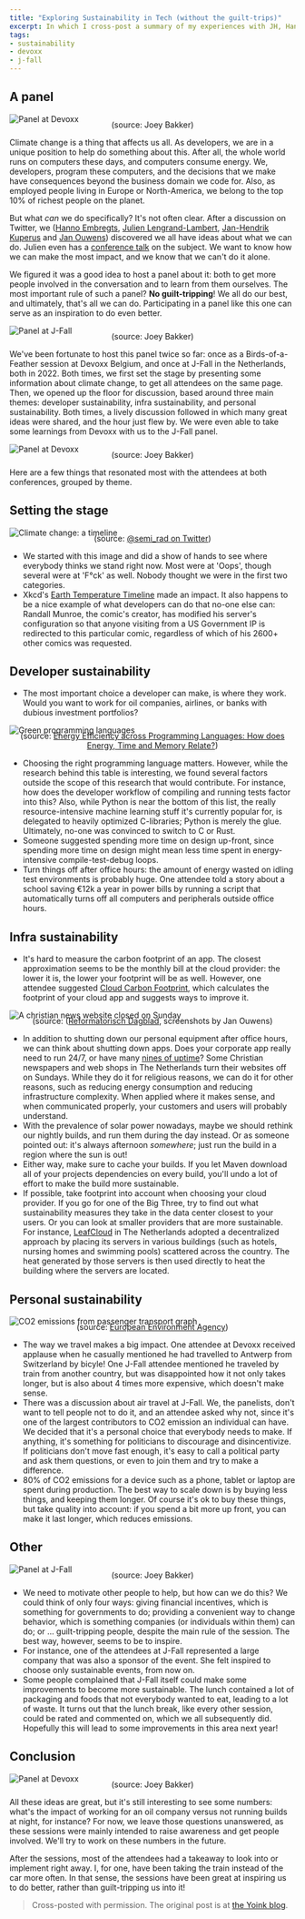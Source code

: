 ```yaml
---
title: "Exploring Sustainability in Tech (without the guilt-trips)"
excerpt: In which I cross-post a summary of my experiences with JH, Hanno and Julien hosting a panel about sustainability at Devoxx and J-Fall.
tags:
- sustainability
- devoxx
- j-fall
---
```

## A panel

![Panel at Devoxx](/images/2022-11-14-exploring-sustainability-in-tech/IMG_1142.JPG)
<p style='text-align:center;margin-top:-1.5em;'>(source: Joey Bakker)</p>

Climate change is a thing that affects us all. As developers, we are in a unique position to help do something about this. After all, the whole world runs on computers these days, and computers consume energy. We, developers, program these computers, and the decisions that we make have consequences beyond the business domain we code for. Also, as employed people living in Europe or North-America, we belong to the top 10% of richest people on the planet.

<!--more-->

But what _can_ we do specifically? It's not often clear. After a discussion on Twitter, we ([Hanno Embregts](https://twitter.com/hannotify), [Julien Lengrand-Lambert](https://twitter.com/jlengrand), [Jan-Hendrik Kuperus](https://twitter.com/jhkuperus) and [Jan Ouwens](https://twitter.com/jqno)) discovered we all have ideas about what we can do. Julien even has a [conference talk](https://www.youtube.com/watch?v=umQby6H50xI) on the subject. We want to know how we can make the most impact, and we know that we can't do it alone.

We figured it was a good idea to host a panel about it: both to get more people involved in the conversation and to learn from them ourselves. The most important rule of such a panel? **No guilt-tripping**! We all do our best, and ultimately, that's all we can do. Participating in a panel like this one can serve as an inspiration to do even better.

![Panel at J-Fall](/images/2022-11-14-exploring-sustainability-in-tech/img_1198.jpg)
<p style='text-align:center;margin-top:-1.5em;'>(source: Joey Bakker)</p>

We've been fortunate to host this panel twice so far: once as a Birds-of-a-Feather session at Devoxx Belgium, and once at J-Fall in the Netherlands, both in 2022. Both times, we first set the stage by presenting some information about climate change, to get all attendees on the same page. Then, we opened up the floor for discussion, based around three main themes: developer sustainability, infra sustainability, and personal sustainability. Both times, a lively discussion followed in which many great ideas were shared, and the hour just flew by. We were even able to take some learnings from Devoxx with us to the J-Fall panel.

![Panel at Devoxx](/images/2022-11-14-exploring-sustainability-in-tech/IMG_1144.JPG)
<p style='text-align:center;margin-top:-1.5em;'>(source: Joey Bakker)</p>

Here are a few things that resonated most with the attendees at both conferences, grouped by theme.

## Setting the stage

![Climate change: a timeline](/images/2022-11-14-exploring-sustainability-in-tech/semi_rad.jpg)
<p style='text-align:center;margin-top:-1.5em;'>(source: <a href='https://twitter.com/semi_rad/status/1055192820124856320'>@semi_rad on Twitter</a>)</p>

- We started with this image and did a show of hands to see where everybody thinks we stand right now. Most were at 'Oops', though several were at 'F°ck' as well. Nobody thought we were in the first two categories.
- Xkcd's [Earth Temperature Timeline](https://xkcd.com/1732/) made an impact. It also happens to be a nice example of what developers can do that no-one else can: Randall Munroe, the comic's creator, has modified his server's configuration so that anyone visiting from a US Government IP is redirected to this particular comic, regardless of which of his 2600+ other comics was requested.

## Developer sustainability

- The most important choice a developer can make, is where they work. Would you want to work for oil companies, airlines, or banks with dubious investment portfolios?

![Green programming languages](/images/2022-11-14-exploring-sustainability-in-tech/greenlanguages.png)
<p style='text-align:center;margin-top:-1.5em;'>(source: <a href='https://sites.google.com/view/energy-efficiency-languages'>Energy Efficiency across Programming Languages: How does Energy, Time and Memory Relate?</a>)</p>

- Choosing the right programming language matters. However, while the research behind this table is interesting, we found several factors outside the scope of this research that would contribute. For instance, how does the developer workflow of compiling and running tests factor into this? Also, while Python is near the bottom of this list, the really resource-intensive machine learning stuff it's currently popular for, is delegated to heavily optimized C-libraries; Python is merely the glue. Ultimately, no-one was convinced to switch to C or Rust.
- Someone suggested spending more time on design up-front, since spending more time on design might mean less time spent in energy-intensive compile-test-debug loops.
- Turn things off after office hours: the amount of energy wasted on idling test environments is probably huge. One attendee told a story about a school saving €12k a year in power bills by running a script that automatically turns off all computers and peripherals outside office hours.

## Infra sustainability

- It's hard to measure the carbon footprint of an app. The closest approximation seems to be the monthly bill at the cloud provider: the lower it is, the lower your footprint will be as well. However, one attendee suggested [Cloud Carbon Footprint](https://www.cloudcarbonfootprint.org/), which calculates the footprint of your cloud app and suggests ways to improve it.

![A christian news website closed on Sunday](/images/2022-11-14-exploring-sustainability-in-tech/sunday.jpg)
<p style='text-align:center;margin-top:-1.5em;'>(source: (<a href='https://www.rd.nl'>Reformatorisch Dagblad</a>, screenshots by Jan Ouwens)</p>

- In addition to shutting down our personal equipment after office hours, we can think about shutting down apps. Does your corporate app really need to run 24/7, or have many [nines of uptime](https://en.wikipedia.org/wiki/High_availability#%22Nines%22)? Some Christian newspapers and web shops in The Netherlands turn their websites off on Sundays. While they do it for religious reasons, we can do it for other reasons, such as reducing energy consumption and reducing infrastructure complexity. When applied where it makes sense, and when communicated properly, your customers and users will probably understand.
- With the prevalence of solar power nowadays, maybe we should rethink our nightly builds, and run them during the day instead. Or as someone pointed out: it's always afternoon _somewhere_; just run the build in a region where the sun is out!
- Either way, make sure to cache your builds. If you let Maven download all of your projects dependencies on every build, you'll undo a lot of effort to make the build more sustainable.
- If possible, take footprint into account when choosing your cloud provider. If you go for one of the Big Three, try to find out what sustainability measures they take in the data center closest to your users. Or you can look at smaller providers that are more sustainable. For instance, [LeafCloud](https://www.leaf.cloud/) in The Netherlands adopted a decentralized approach by placing its servers in various buildings (such as hotels, nursing homes and swimming pools) scattered across the country. The heat generated by those servers is then used directly to heat the building where the servers are located.

## Personal sustainability

![CO2 emissions from passenger transport graph](/images/2022-11-14-exploring-sustainability-in-tech/co2-emissions-from-passenger-transport.jpg)
<p style='text-align:center;margin-top:-1.5em;'>(source: <a href='https://www.eea.europa.eu/media/infographics/co2-emissions-from-passenger-transport/view'>European Environment Agency</a>)</p>

- The way we travel makes a big impact. One attendee at Devoxx received applause when he casually mentioned he had travelled to Antwerp from Switzerland by bicyle! One J-Fall attendee mentioned he traveled by train from another country, but was disappointed how it not only takes longer, but is also about 4 times more expensive, which doesn't make sense.
- There was a discussion about air travel at J-Fall. We, the panelists, don't want to tell people not to do it, and an attendee asked why not, since it's one of the largest contributors to CO2 emission an individual can have. We decided that it's a personal choice that everybody needs to make. If anything, it's something for politicians to discourage and disincentivize. If politicians don't move fast enough, it's easy to call a political party and ask them questions, or even to join them and try to make a difference.
- 80% of CO2 emissions for a device such as a phone, tablet or laptop are spent during production. The best way to scale down is by buying less things, and keeping them longer. Of course it's ok to buy these things, but take quality into account: if you spend a bit more up front, you can make it last longer, which reduces emissions.

## Other

![Panel at J-Fall](/images/2022-11-14-exploring-sustainability-in-tech/img_1200.jpg)
<p style='text-align:center;margin-top:-1.5em;'>(source: Joey Bakker)</p>

- We need to motivate other people to help, but how can we do this? We could think of only four ways: giving financial incentives, which is something for governments to do; providing a convenient way to change behavior, which is something companies (or individuals within them) can do; or ... guilt-tripping people, despite the main rule of the session. The best way, however, seems to be to inspire.
- For instance, one of the attendees at J-Fall represented a large company that was also a sponsor of the event. She felt inspired to choose only sustainable events, from now on.
- Some people complained that J-Fall itself could make some improvements to become more sustainable. The lunch contained a lot of packaging and foods that not everybody wanted to eat, leading to a lot of waste. It turns out that the lunch break, like every other session, could be rated and commented on, which we all subsequently did. Hopefully this will lead to some improvements in this area next year!

## Conclusion

![Panel at Devoxx](/images/2022-11-14-exploring-sustainability-in-tech/IMG_1149.JPG)
<p style='text-align:center;margin-top:-1.5em;'>(source: Joey Bakker)</p>

All these ideas are great, but it's still interesting to see some numbers: what's the impact of working for an oil company versus not running builds at night, for instance? For now, we leave those questions unanswered, as these sessions were mainly intended to raise awareness and get people involved. We'll try to work on these numbers in the future.

After the sessions, most of the attendees had a takeaway to look into or implement right away. I, for one, have been taking the train instead of the car more often. In that sense, the sessions have been great at inspiring us to do better, rather than guilt-tripping us into it!

> Cross-posted with permission. The original post is at [the Yoink blog](https://blog.yoink.nl/posts/2022/11/14/exploring-sustainability-in-tech.html).

